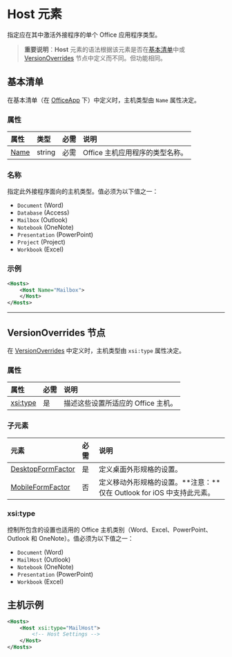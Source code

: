 
# <a name="host-element"></a>Host 元素
指定应在其中激活外接程序的单个 Office 应用程序类型。

> **重要说明**：**Host** 元素的语法根据该元素是否在[基本清单](#basic-manifest)中或 [VersionOverrides](#versionoverrides-node) 节点中定义而不同。但功能相同。  


## <a name="basic-manifest"></a>基本清单

在基本清单（在 [OfficeApp](./officeapp.md) 下）中定义时，主机类型由 `Name` 属性决定。   

### <a name="attributes"></a>属性
| 属性     | 类型   | 必需 | 说明                                      |
|:--------------|:-------|:---------|:-------------------------------------------------|
| [Name](#name) | string | 必需 | Office 主机应用程序的类型名称。 |


### <a name="name"></a>名称
指定此外接程序面向的主机类型。值必须为以下值之一：

- `Document` (Word)
- `Database` (Access)
- `Mailbox` (Outlook)
- `Notebook` (OneNote)
- `Presentation` (PowerPoint)
- `Project` (Project)
- `Workbook` (Excel)

### <a name="example"></a>示例
```xml
<Hosts>
    <Host Name="Mailbox">
    </Host>
</Hosts>
```

---

## <a name="versionoverrides-node"></a>VersionOverrides 节点
在 [VersionOverrides](./versionoverrides.md) 中定义时，主机类型由 `xsi:type` 属性决定。 

### <a name="attributes"></a>属性

|  属性  |  必需  |  说明  |
|:-----|:-----|:-----|
|  [xsi:type](#xsitype)  |  是  | 描述这些设置所适应的 Office 主机。|

### <a name="child-elements"></a>子元素

|  元素 |  必需  |  说明  |
|:-----|:-----|:-----|
|  [DesktopFormFactor](./desktopformfactor.md)    |  是   |  定义桌面外形规格的设置。 |
|  [MobileFormFactor](./mobileformfactor.md)    |  否   |  定义移动外形规格的设置。**注意：**仅在 Outlook for iOS 中支持此元素。 |


### <a name="xsitype"></a>xsi:type
控制所包含的设置也适用的 Office 主机类别（Word、Excel、PowerPoint、Outlook 和 OneNote）。值必须为以下值之一：

- `Document` (Word)
- `MailHost` (Outlook)    
- `Notebook` (OneNote)
- `Presentation` (PowerPoint)
- `Workbook` (Excel)

## <a name="host-example"></a>主机示例 
```xml
<Hosts>
    <Host xsi:type="MailHost">
        <!-- Host Settings -->
    </Host>
</Hosts>
```

